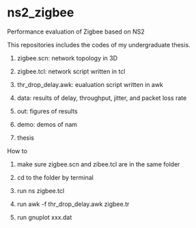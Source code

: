ns2_zigbee
==========

Performance evaluation of Zigbee based on NS2

This repositories includes the codes of my undergraduate thesis. 

1. zigbee.scn: network topology in 3D

2. zigbee.tcl: network script written in tcl

3. thr_drop_delay.awk: eualuation script written in awk

4. data: results of delay, throughput, jitter, and packet loss rate

5. out: figures of results

6. demo: demos of nam

7. thesis


How to

1. make sure zigbee.scn and zibee.tcl are in the same folder

2. cd to the folder by terminal

3. run ns zigbee.tcl

4. run awk -f thr_drop_delay.awk zigbee.tr

5. run gnuplot xxx.dat
